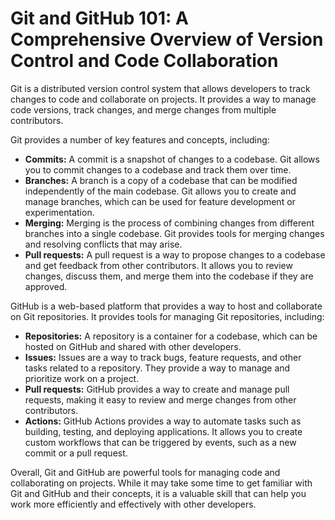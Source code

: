 # Git and GitHub 101: A Comprehensive Overview of Version Control and Code Collaboration

Git is a distributed version control system that allows developers to track changes to code and collaborate on projects. It provides a way to manage code versions, track changes, and merge changes from multiple contributors.

Git provides a number of key features and concepts, including:

* **Commits:** A commit is a snapshot of changes to a codebase. Git allows you to commit changes to a codebase and track them over time.
* **Branches:** A branch is a copy of a codebase that can be modified independently of the main codebase. Git allows you to create and manage branches, which can be used for feature development or experimentation.
* **Merging:** Merging is the process of combining changes from different branches into a single codebase. Git provides tools for merging changes and resolving conflicts that may arise.
* **Pull requests:** A pull request is a way to propose changes to a codebase and get feedback from other contributors. It allows you to review changes, discuss them, and merge them into the codebase if they are approved.

GitHub is a web-based platform that provides a way to host and collaborate on Git repositories. It provides tools for managing Git repositories, including:

* **Repositories:** A repository is a container for a codebase, which can be hosted on GitHub and shared with other developers.
* **Issues:** Issues are a way to track bugs, feature requests, and other tasks related to a repository. They provide a way to manage and prioritize work on a project.
* **Pull requests:** GitHub provides a way to create and manage pull requests, making it easy to review and merge changes from other contributors.
* **Actions:** GitHub Actions provides a way to automate tasks such as building, testing, and deploying applications. It allows you to create custom workflows that can be triggered by events, such as a new commit or a pull request.

Overall, Git and GitHub are powerful tools for managing code and collaborating on projects. While it may take some time to get familiar with Git and GitHub and their concepts, it is a valuable skill that can help you work more efficiently and effectively with other developers.
